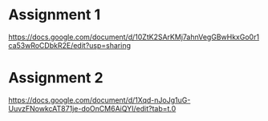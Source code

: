 # Assignment 1
https://docs.google.com/document/d/10ZtK2SArKMj7ahnVegGBwHkxGo0r1ca53wRoCDbkR2E/edit?usp=sharing
# Assignment 2
https://docs.google.com/document/d/1Xqd-nJoJg1uG-UuvzFNowkcAT871je-doOnCM6AiQYI/edit?tab=t.0

